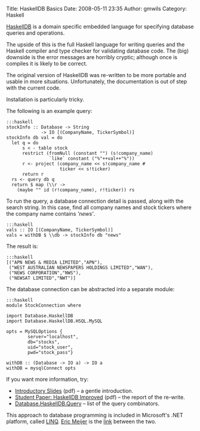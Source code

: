 Title: HaskellDB Basics
Date: 2008-05-11 23:35
Author: gmwils
Category: Haskell

[HaskellDB][] is a domain specific embedded language for specifying
database queries and operations.

The upside of this is the full Haskell language for writing queries and
the Haskell compiler and type checker for validating database code. The
(big) downside is the error messages are horribly cryptic; although once
is compiles it is likely to be correct.

The original version of HaskellDB was re-written to be more portable and
usable in more situations. Unfortunately, the documentation is out of
step with the current code.

Installation is particularly tricky.

The following is an example query:

    :::haskell
    stockInfo :: Database -> String
                 -> IO [(CompanyName, TickerSymbol)]
    stockInfo db val = do
      let q = do
          s < - table stock
          restrict (fromNull (constant "") (s!company_name)
                    `like` constant ("%"++val++"%"))
          r <- project (company_name << s!company_name #
                        ticker << s!ticker)
          return r
      rs <- query db q
      return $ map (\\r ->
        (maybe "" id (r!company_name), r!ticker)) rs

To run the query, a database connection detail is passed, along with the
search string. In this case, find all company names and stock tickers
where the company name contains *'news'*.

    :::haskell
    vals :: IO [(CompanyName, TickerSymbol)]
    vals = withDB $ \\db -> stockInfo db "news"

The result is:

    :::haskell
    [("APN NEWS & MEDIA LIMITED","APN"),
     ("WEST AUSTRALIAN NEWSPAPERS HOLDINGS LIMITED","WAN"),
     ("NEWS CORPORATION","NWS"),
     ("NEWSAT LIMITED","NWT")]

The database connection can be abstracted into a separate module:

    :::haskell
    module StockConnection where

    import Database.HaskellDB
    import Database.HaskellDB.HSQL.MySQL

    opts = MySQLOptions {
            server="localhost",
            db="stocks",
            uid="stock_user",
            pwd="stock_pass"}

    withDB :: (Database -> IO a) -> IO a
    withDB = mysqlConnect opts

If you want more information, try:

-   [Introductory Slides][] (pdf) – a gentle introduction.
-   [Student Paper: HaskellDB Improved][] (pdf) – the report of the
    re-write.
-   [Database.HaskellDB.Query][] – list of the query combinators.

This approach to database programming is included in Microsoft's .NET
platform, called [LINQ][]. [Eric Meijer][] is the [link][] between the
two.

  [HaskellDB]: http://haskelldb.sourceforge.net/
  [Introductory Slides]: http://www.cs.chalmers.se/~bringert/publ/haskelldb/haskelldb-db-2005.pdf
  [Student Paper: HaskellDB Improved]: http://haskelldb.sourceforge.net/haskelldb.pdf
  [Database.HaskellDB.Query]: http://hackage.haskell.org/packages/archive/haskelldb/0.10/doc/html/Database-HaskellDB-Query.html
  [LINQ]: http://en.wikipedia.org/wiki/Language_Integrated_Query
  [Eric Meijer]: http://research.microsoft.com/~emeijer/
  [link]: http://research.microsoft.com/~emeijer/Papers/HaskellDB.pdf
